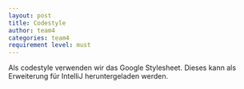 ```yaml
---
layout: post
title: Codestyle
author: team4
categories: team4
requirement level: must
---
```


Als codestyle verwenden wir das Google Stylesheet. Dieses kann als Erweiterung für IntelliJ heruntergeladen werden.